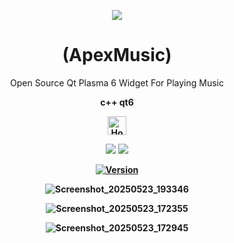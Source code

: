 
<p align="center">
  <img src="https://i.postimg.cc/JhMRf2RZ/claudemods-03-17-2025.gif">
</p>





<h1 align="center">(ApexMusic)</h1>




<div align="center">
Open Source Qt Plasma 6 Widget For Playing Music




<strong>c++ qt6 <strong>


<div align="center">
  <a href="https://www.deepseek.com/" target="_blank">
    <img alt="Homepage" src="https://i.postimg.cc/Hs2vbbZ8/Deep-Seek-Homepage.png" style="height: 30px; width: auto;">
  </a>


  <a href="https://archlinux.org/" target="_blank"><img src="https://img.shields.io/badge/OS-Arch-0000FF?style=for-the-badge&logo=linux" /></a>
<a href="https://cachyos.org/" target="_blank"><img src="https://img.shields.io/badge/DISTRO-CachyOS-00FFFF?style=for-the-badge&logo=CachyOS" /></a>


[![Version](https://img.shields.io/github/v/release/claudemods/ApexMusic?color=FFD700&label=Latest%20Release&style=for-the-badge)](https://github.com/claudemods/ApexMusic/releases/tag/v1.0)



![Screenshot_20250523_193346](https://github.com/user-attachments/assets/2838e1fd-7174-4ef4-bd67-5f5b690d0fb8)





![Screenshot_20250523_172355](https://github.com/user-attachments/assets/557f0acd-fb7b-4057-9302-9d80d174c4dd)

![Screenshot_20250523_172945](https://github.com/user-attachments/assets/96c70c5c-fad5-4261-9251-ecd563a08c08)



